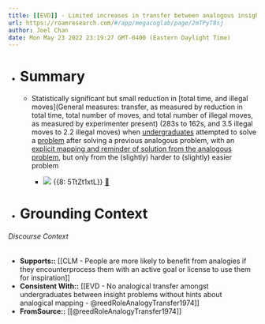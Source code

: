 ```yaml
---
title: [[EVD]] - Limited increases in transfer between analogous insight problems when explicit hint (mapping + solution) was given - [[@reedRoleAnalogyTransfer1974]]
url: https://roamresearch.com/#/app/megacoglab/page/2mTPyT8sj
author: Joel Chan
date: Mon May 23 2022 23:19:27 GMT-0400 (Eastern Daylight Time)
---
```


- # Summary

    - Statistically significant but small reduction in [total time, and illegal moves](General measures: transfer, as measured by reduction in total time, total number of moves, and total number of illegal moves, as measured by experimenter present) (283s to 162s, and 3.5 illegal moves to 2.2 illegal moves) when [undergraduates](((3i860x08_))) attempted to solve a [problem](((ObHMVIlWl))) after solving a previous analogous problem, with an [explicit mapping and reminder of solution from the analogous problem](((zhh_oEaik))), but only from the (slightly) harder to (slightly) easier problem

        - ![](https://firebasestorage.googleapis.com/v0/b/roampdf.appspot.com/o/public%2Fimages%2F1616035001426.png?alt=media&token=42807dec-ade8-403d-a8b7-236c6b711adc) {{8: 5TtZt1xtL}} [📑](((anwdncylj)))
- # Grounding Context

###### Discourse Context

- **Supports::** [[CLM - People are more likely to benefit from analogies if they encounterprocess them with an active goal or license to use them for inspiration]]
- **Consistent With::** [[EVD - No analogical transfer amongst undergraduates between insight problems without hints about analogical mapping - @reedRoleAnalogyTransfer1974]]
- **FromSource::** [[@reedRoleAnalogyTransfer1974]]
